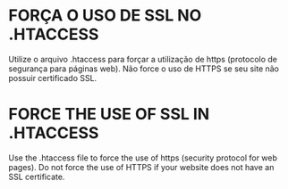 
# FORÇA O USO DE SSL NO .HTACCESS #

Utilize o arquivo .htaccess para forçar a utilização de https (protocolo de segurança para páginas web). Não force o uso de HTTPS se seu site não possuir 
certificado SSL.

# FORCE THE USE OF SSL IN .HTACCESS #

Use the .htaccess file to force the use of https (security protocol for web pages). Do not force the use of HTTPS if your website does not have an SSL certificate.
